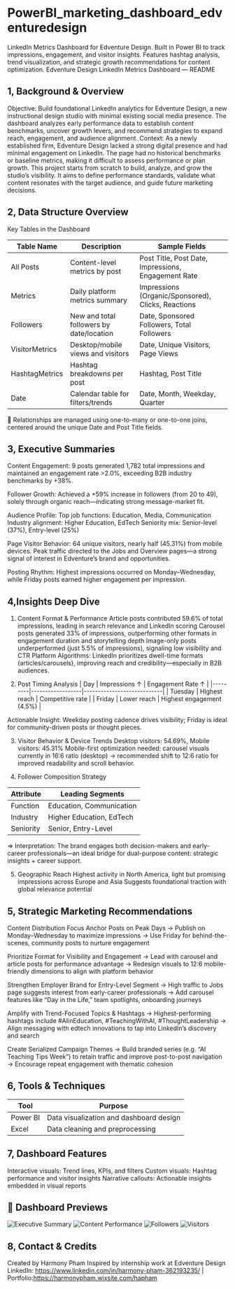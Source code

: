 # PowerBI_marketing_dashboard_edventuredesign
LinkedIn Metrics Dashboard for Edventure Design. Built in Power BI to track impressions, engagement, and visitor insights. Features hashtag analysis, trend visualization, and strategic growth recommendations for content optimization.
Edventure Design LinkedIn Metrics Dashboard — README

## 1️, Background & Overview
Objective:
 Build foundational LinkedIn analytics for Edventure Design, a new instructional design studio with minimal existing social media presence. The dashboard analyzes early performance data to establish content benchmarks, uncover growth levers, and recommend strategies to expand reach, engagement, and audience alignment.
Context:
As a newly established firm, Edventure Design lacked a strong digital presence and had minimal engagement on LinkedIn. The page had no historical benchmarks or baseline metrics, making it difficult to assess performance or plan growth. This project starts from scratch to build, analyze, and grow the studio’s visibility. It aims to define performance standards, validate what content resonates with the target audience, and guide future marketing decisions.

## 2️, Data Structure Overview
Key Tables in the Dashboard

| Table Name      | Description                              | Sample Fields                                      |
|-----------------|------------------------------------------|---------------------------------------------------|
| All Posts       | Content-level metrics by post            | Post Title, Post Date, Impressions, Engagement Rate |
| Metrics         | Daily platform metrics summary           | Impressions (Organic/Sponsored), Clicks, Reactions |
| Followers       | New and total followers by date/location | Date, Sponsored Followers, Total Followers         |
| VisitorMetrics  | Desktop/mobile views and visitors        | Date, Unique Visitors, Page Views                  |
| HashtagMetrics  | Hashtag breakdowns per post              | Hashtag, Post Title                                |
| Date            | Calendar table for filters/trends        | Date, Month, Weekday, Quarter                      |
📌 Relationships are managed using one-to-many or one-to-one joins, centered around the unique Date and Post Title fields. 

## 3, Executive Summaries
Content Engagement: 9 posts generated 1,782 total impressions and maintained an engagement rate >2.0%, exceeding B2B industry benchmarks by +38%.

Follower Growth: Achieved a +59% increase in followers (from 20 to 49), solely through organic reach—indicating strong message-market fit.

Audience Profile:
Top job functions: Education, Media, Communication
Industry alignment: Higher Education, EdTech
Seniority mix: Senior-level (37%), Entry-level (25%)

Page Visitor Behavior: 64 unique visitors, nearly half (45.31%) from mobile devices. Peak traffic directed to the Jobs and Overview pages—a strong signal of interest in Edventure’s brand and opportunities.

Posting Rhythm: Highest impressions occurred on Monday–Wednesday, while Friday posts earned higher engagement per impression.

## 4,Insights Deep Dive
1. Content Format & Performance
Article posts contributed 59.6% of total impressions, leading in search relevance and LinkedIn scoring
Carousel posts generated 33% of impressions, outperforming other formats in engagement duration and storytelling depth
Image-only posts underperformed (just 5.5% of impressions), signaling low visibility and CTR
Platform Algorithms: LinkedIn prioritizes dwell-time formats (articles/carousels), improving reach and credibility—especially in B2B audiences.

2. Post Timing Analysis
| Day     | Impressions ↑   | Engagement Rate ↑         |
|---------|------------------|----------------------------|
| Tuesday | Highest reach    | Competitive rate           |
| Friday  | Lower reach      | Highest engagement (4.5%)  |

Actionable Insight: Weekday posting cadence drives visibility; Friday is ideal for community-driven posts or thought pieces.

3. Visitor Behavior & Device Trends
Desktop visitors: 54.69%, Mobile visitors: 45.31%
Mobile-first optimization needed: carousel visuals currently in 16:6 ratio (desktop) → recommended shift to 12:6 ratio for improved readability and scroll behavior.

4. Follower Composition Strategy

| Attribute | Leading Segments             |
|-----------|------------------------------|
| Function  | Education, Communication      |
| Industry  | Higher Education, EdTech      |
| Seniority | Senior, Entry-Level           |

=> Interpretation: The brand engages both decision-makers and early-career professionals—an ideal bridge for dual-purpose content: strategic insights + career support.

5. Geographic Reach
Highest activity in North America, light but promising impressions across Europe and Asia
Suggests foundational traction with global relevance potential

## 5, Strategic Marketing Recommendations
Content Distribution Focus
Anchor Posts on Peak Days
 → Publish on Monday–Wednesday to maximize impressions
 → Use Friday for behind-the-scenes, community posts to nurture engagement


Prioritize Format for Visibility and Engagement
 → Lead with carousel and article posts for performance advantage
 → Redesign visuals to 12:6 mobile-friendly dimensions to align with platform behavior


Strengthen Employer Brand for Entry-Level Segment
 → High traffic to Jobs page suggests interest from early-career professionals
 → Add carousel features like “Day in the Life,” team spotlights, onboarding journeys


Amplify with Trend-Focused Topics & Hashtags
 → Highest-performing hashtags include #AIinEducation, #TeachingWithAI, #ThoughtLeadership
 → Align messaging with edtech innovations to tap into LinkedIn’s discovery and search

Create Serialized Campaign Themes
 → Build branded series (e.g. “AI Teaching Tips Week”) to retain traffic and improve post-to-post navigation
 → Encourage repeat engagement with thematic cohesion

## 6, Tools & Techniques
| Tool     | Purpose                                      |
|----------|----------------------------------------------|
| Power BI | Data visualization and dashboard design      |
| Excel    | Data cleaning and preprocessing              |

## 7, Dashboard Features
Interactive visuals: Trend lines, KPIs, and filters
Custom visuals: Hashtag performance and visitor insights
Narrative callouts: Actionable insights embedded in visual reports

## 📸 Dashboard Previews

![Executive Summary](./assets/Screenshot-2025-08-03-182506.png)
![Content Performance](./assets/Screenshot-2025-08-03-182537.png)
![Followers](./assets/Screenshot-2025-08-03-182552.png)
![Visitors](./assets/Screenshot-2025-08-03-182610.png)

## 8, Contact & Credits
Created by Harmony Pham
Inspired by internship work at Edventure Design
LinkedIn: https://www.linkedin.com/in/harmony-pham-362193235/ | Portfolio:https://harmonypham.wixsite.com/hapham